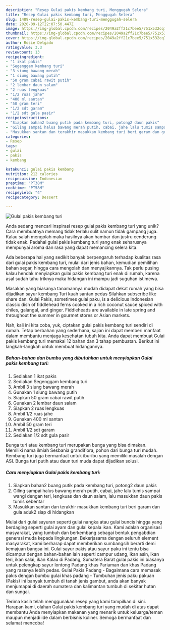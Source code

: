 ```yaml
---
description: "Resep Gulai pakis kembang turi, Menggugah Selera"
title: "Resep Gulai pakis kembang turi, Menggugah Selera"
slug: 1489-resep-gulai-pakis-kembang-turi-menggugah-selera
date: 2020-09-12T22:07:50.447Z
image: https://img-global.cpcdn.com/recipes/2049a2ff21c7bee5/751x532cq70/gulai-pakis-kembang-turi-foto-resep-utama.jpg
thumbnail: https://img-global.cpcdn.com/recipes/2049a2ff21c7bee5/751x532cq70/gulai-pakis-kembang-turi-foto-resep-utama.jpg
cover: https://img-global.cpcdn.com/recipes/2049a2ff21c7bee5/751x532cq70/gulai-pakis-kembang-turi-foto-resep-utama.jpg
author: Rosie Delgado
ratingvalue: 3.3
reviewcount: 13
recipeingredient:
- "1 ikat pakis"
- "Segenggam kembang turi"
- "3 siung bawang merah"
- "1 siung bawang putih"
- "50 gram cabai rawit putih"
- "2 lembar daun salam"
- "2 ruas lengkuas"
- "1/2 ruas jahe"
- "400 ml santan"
- "50 gram teri"
- "1/2 sdt garam"
- "1/2 sdt gula pasir"
recipeinstructions:
- "Siapkan bahan2 buang putik pada kembang turi, potong2 daun pakis"
- "Giling sampai halus bawang merah putih, cabai, jahe lalu tumis sampai wangi dengan teri, lengkuas dan daun salam, lalu masukkan daun pakis tumis sebentar"
- "Masukkan santan dan terakhir masukkan kembang turi beri garam dan gula aduk2 siap di hidangkan"
categories:
- Resep
tags:
- gulai
- pakis
- kembang

katakunci: gulai pakis kembang 
nutrition: 212 calories
recipecuisine: Indonesian
preptime: "PT38M"
cooktime: "PT58M"
recipeyield: "4"
recipecategory: Dessert

---
```



![Gulai pakis kembang turi](https://img-global.cpcdn.com/recipes/2049a2ff21c7bee5/751x532cq70/gulai-pakis-kembang-turi-foto-resep-utama.jpg)

Anda sedang mencari inspirasi resep gulai pakis kembang turi yang unik? Cara membuatnya memang tidak terlalu sulit namun tidak gampang juga. Kalau salah mengolah maka hasilnya akan hambar dan justru cenderung tidak enak. Padahal gulai pakis kembang turi yang enak seharusnya mempunyai aroma dan rasa yang dapat memancing selera kita.

Ada beberapa hal yang sedikit banyak berpengaruh terhadap kualitas rasa dari gulai pakis kembang turi, mulai dari jenis bahan, kemudian pemilihan bahan segar, hingga cara mengolah dan menyajikannya. Tak perlu pusing kalau hendak menyiapkan gulai pakis kembang turi enak di rumah, karena asal sudah tahu triknya maka hidangan ini mampu jadi suguhan istimewa.

Masakan yang biasanya tanamannya mudah didapat dekat rumah yang bisa dijadikan sayur kembang Turi kuah santan pedas Silahkan subscribe like share dan. Gulai Pakis, sometimes gulai paku, is a delicious Indonesian classic dish of fiddlehead ferns cooked in a rich coconut sauce spiced with chiles, galangal, and ginger. Fiddleheads are available in late spring and throughout the summer in gourmet stores or Asian markets.


Nah, kali ini kita coba, yuk, ciptakan gulai pakis kembang turi sendiri di rumah. Tetap berbahan yang sederhana, sajian ini dapat memberi manfaat dalam membantu menjaga kesehatan tubuh kita. Anda dapat membuat Gulai pakis kembang turi memakai 12 bahan dan 3 tahap pembuatan. Berikut ini langkah-langkah untuk membuat hidangannya.

<!--inarticleads1-->

##### Bahan-bahan dan bumbu yang dibutuhkan untuk menyiapkan Gulai pakis kembang turi:

1. Sediakan 1 ikat pakis
1. Sediakan Segenggam kembang turi
1. Ambil 3 siung bawang merah
1. Gunakan 1 siung bawang putih
1. Siapkan 50 gram cabai rawit putih
1. Gunakan 2 lembar daun salam
1. Siapkan 2 ruas lengkuas
1. Ambil 1/2 ruas jahe
1. Gunakan 400 ml santan
1. Ambil 50 gram teri
1. Ambil 1/2 sdt garam
1. Sediakan 1/2 sdt gula pasir


Bunga turi atau kembang turi merupakan bunga yang bisa dimakan. Memiliki nama ilmiah Sesbania grandiflora, pohon dari bunga turi mudah. Kembang turi juga bermanfaat untuk ibu-ibu yang memiliki masalah dengan ASI. Bunga turi putih atau daun turi muda dapat dijadikan solusi. 

<!--inarticleads2-->

##### Cara menyiapkan Gulai pakis kembang turi:

1. Siapkan bahan2 buang putik pada kembang turi, potong2 daun pakis
1. Giling sampai halus bawang merah putih, cabai, jahe lalu tumis sampai wangi dengan teri, lengkuas dan daun salam, lalu masukkan daun pakis tumis sebentar
1. Masukkan santan dan terakhir masukkan kembang turi beri garam dan gula aduk2 siap di hidangkan


Mulai dari gulai sayuran seperti gulai nangka atau gulai buncis hingga yang berdaging seperti gulai ayam dan gulai kepala ikan. Kami adalah organisasi masyarakat, yang tumbuh dan berkembang sebagai bentuk pengabdian generasi muda kepada lingkungan. Bekerjasama dengan seluruh element masyarakat, kami berharap dapat memberikan sumbangsih berarti demi kemajuan bangsa ini. Gulai sayur pakis atau sayur paku ini tentu bisa dicampur dengan bahan-bahan lain seperti campur udang, ikan asin, ikan teri, ikan salai, ikan Kalau di Padang, Sumatera Barat gulai pakis ini biasanya untuk pelengkap sayur lontong Padang khas Pariaman dan khas Padang yang rasanya lebih pedas. Gulai Pakis Padang - Bagaimana cara memasak pakis dengan bumbu gulai khas padang - Tumbuhan jenis paku pakuan (Pakis) ini banyak tumbuh di tanah jenis gambut, anda akan banyak menjumapai di daerah sumatera dan kalimantan tumbuh di sekitar hutan dan sungai. 

Terima kasih telah menggunakan resep yang kami tampilkan di sini. Harapan kami, olahan Gulai pakis kembang turi yang mudah di atas dapat membantu Anda menyiapkan makanan yang menarik untuk keluarga/teman maupun menjadi ide dalam berbisnis kuliner. Semoga bermanfaat dan selamat mencoba!
